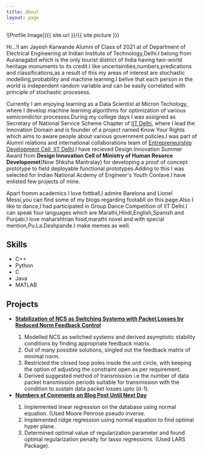 ```yaml
---
title: About
layout: page
---
```

![Profile Image]({{ site.url }}/{{ site.picture }})

<p>Hi...!I am Jayesh Karwande Alumni of Class of 2021 at of Department of Electrical Engineering at Indian Institute of Technology,Delhi.I belong from Auranagabd which is the only tourist district of India having two-world heritage monuments to its credit.I like uncertainities,numbers,predications and classifications,as a result of this my areas of interest are stochastic modelling,probability and machine learning.I belive that each person in the world is independent random variable and can be easily correlated with principle of stochastic procesess.</p>

<p> Currently I am enjoying learning as a Data Scientist at Micron Techology, where I develop machine learning algorithms for optimization of various semicondictor procesess.During my college days I was assigned as Secretary of National Service Scheme Chapter of <a href="http://nss.iitd.ac.in/#!/">IIT Delhi</a>, where I lead the Innovation Domain and is founder of a project named Know Your Rights which aims to aware people about various government policies.I was part of Alumni relations and international collaborations team of <a href="https://edc.iitd.ac.in/">Entrepreneurship Development Cell, IIT Delhi</a>.I have recieved Design Innovation Summer Award from <b>Design Innovation Cell of Ministry of Human Resorce Developemet</b>(Now Shksha Mantralay) for developing a proof of concept prototype to field deployable functional prototypes.Adding to this I was selected for Indian National Acdemy of Engineer's Youth Conlave.I have enlisted few projects of mine.</p>

<p>Apart fromm academics I love fottball,I admire Barelona and Lionel Messi,you can find some of my blogs regarding footabll on this page.Also I like to dance,I had participated in Group Dance Competition of IIT Delhi.I can speak four languages which are Marathi,Hindi,English,Spanish and Punjabi.I love maharshtrian food,marathi novel and with special mention,Pu.La.Deshpande.I make memes as well.</p>

<h2>Skills</h2>

<ul class="skill-list">
	<li>C++</li>
	<li>Python</li>
	<li>C</li>
	<li>Java</li>
	<li>MATLAB</li>
</ul>

<h2>Projects</h2>
<ul>
<li><b><u>Stabilization of NCS as Switching Systems with Packet Losses by Reduced Norm Feedback Control</u></b></li>
<ol>
<li> Modelled NCS as switched systems and derived asymptotic stability conditions by finding appropriate feedback matrix.</li>
<li> Out of many possible solutions, singled out the feedback matrix of minimal norm.</li>
<li> Restricted the closed loop poles inside the unit circle, with keeping the option of adjusting the constraint open as per requirement.</li> 
<li> Derived suggested method of transmission i.e the number of data packet transmission periods suitable for transmission with the condition to sustain data packet losses upto (d-1).</li>
</ol>
		
<li><b><u>Numbers of Comments on Blog Post Until Next Day</u></b></li>
<ol>
<li> Implemented linear regression on the database using normal equation. (Used Moore Penrose pseudo inverse.</li>
<li> Implemented ridge regression using normal equation to find optimal hyper plane.</li>
<li> Determined optimal value of regularization parameter and found optimal regularization penalty for lasso regressions. (Used LARS Package).</li>
</ol>
<ul>
	
<ul>
	<!--<li><a href="https://github.com/">Ipsum Dolor</a></li>-->
	<!--<li><a href="https://github.com/">Dolor Lorem</a></li>-->
</ul>
